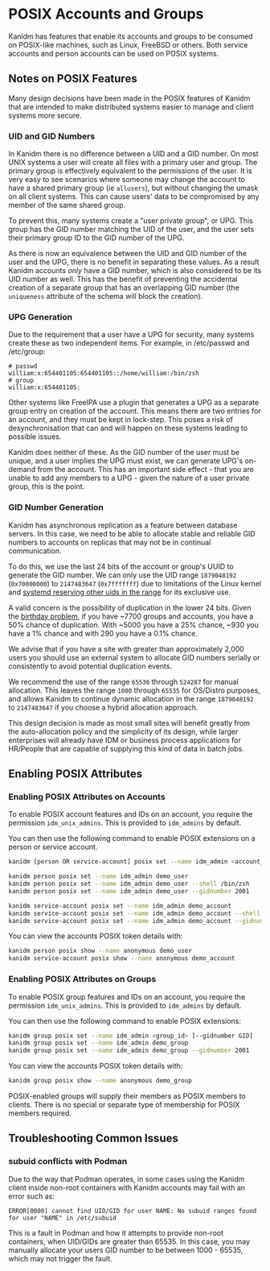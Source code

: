 # POSIX Accounts and Groups

Kanidm has features that enable its accounts and groups to be consumed on POSIX-like machines, such
as Linux, FreeBSD or others. Both service accounts and person accounts can be used on POSIX
systems.

## Notes on POSIX Features

Many design decisions have been made in the POSIX features of Kanidm that are intended to make
distributed systems easier to manage and client systems more secure.

### UID and GID Numbers

In Kanidm there is no difference between a UID and a GID number. On most UNIX systems a user will
create all files with a primary user and group. The primary group is effectively equivalent to the
permissions of the user. It is very easy to see scenarios where someone may change the account to
have a shared primary group (ie `allusers`), but without changing the umask on all client systems.
This can cause users' data to be compromised by any member of the same shared group.

To prevent this, many systems create a "user private group", or UPG. This group has the GID number
matching the UID of the user, and the user sets their primary group ID to the GID number of the UPG.

As there is now an equivalence between the UID and GID number of the user and the UPG, there is no
benefit in separating these values. As a result Kanidm accounts _only_ have a GID number, which is
also considered to be its UID number as well. This has the benefit of preventing the accidental
creation of a separate group that has an overlapping GID number (the `uniqueness` attribute of the
schema will block the creation).

### UPG Generation

Due to the requirement that a user have a UPG for security, many systems create these as two
independent items. For example, in /etc/passwd and /etc/group:

```text
# passwd
william:x:654401105:654401105::/home/william:/bin/zsh
# group
william:x:654401105:
```

Other systems like FreeIPA use a plugin that generates a UPG as a separate group entry on creation
of the account. This means there are two entries for an account, and they must be kept in lock-step.
This poses a risk of desynchronisation that can and will happen on these systems leading to possible
issues.

Kanidm does neither of these. As the GID number of the user must be unique, and a user implies the
UPG must exist, we can generate UPG's on-demand from the account. This has an important side
effect - that you are unable to add any members to a UPG - given the nature of a user private group,
this is the point.

### GID Number Generation

Kanidm has asynchronous replication as a feature between database servers. In this case, we need to
be able to allocate stable and reliable GID numbers to accounts on replicas that may not be in
continual communication.

To do this, we use the last 24 bits of the account or group's UUID to generate the GID number. We
can only use the UID range `1879048192` (`0x70000000`) to `2147483647` (`0x7fffffff`) due to
limitations of the Linux kernel and
[systemd reserving other uids in the range](http://systemd.io/UIDS-GIDS/) for its exclusive use.

A valid concern is the possibility of duplication in the lower 24 bits. Given the
[birthday problem](https://en.wikipedia.org/wiki/Birthday_problem), if you have ~7700 groups and
accounts, you have a 50% chance of duplication. With ~5000 you have a 25% chance, ~930 you have a 1%
chance and with 290 you have a 0.1% chance.

We advise that if you have a site with greater than approximately 2,000 users you should use an
external system to allocate GID numbers serially or consistently to avoid potential duplication
events.

We recommend the use of the range `65536` through `524287` for manual allocation. This leaves the
range `1000` through `65535` for OS/Distro purposes, and allows Kanidm to continue dynamic
allocation in the range `1879048192` to `2147483647` if you choose a hybrid allocation approach.

This design decision is made as most small sites will benefit greatly from the auto-allocation
policy and the simplicity of its design, while larger enterprises will already have IDM or business
process applications for HR/People that are capable of supplying this kind of data in batch jobs.

## Enabling POSIX Attributes

### Enabling POSIX Attributes on Accounts

To enable POSIX account features and IDs on an account, you require the permission
`idm_unix_admins`. This is provided to `idm_admins` by default.

You can then use the following command to enable POSIX extensions on a person or service account.

```bash
kanidm [person OR service-account] posix set --name idm_admin <account_id> [--shell SHELL --gidnumber GID]

kanidm person posix set --name idm_admin demo_user
kanidm person posix set --name idm_admin demo_user --shell /bin/zsh
kanidm person posix set --name idm_admin demo_user --gidnumber 2001

kanidm service-account posix set --name idm_admin demo_account
kanidm service-account posix set --name idm_admin demo_account --shell /bin/zsh
kanidm service-account posix set --name idm_admin demo_account --gidnumber 2001
```

You can view the accounts POSIX token details with:

```bash
kanidm person posix show --name anonymous demo_user
kanidm service-account posix show --name anonymous demo_account
```

### Enabling POSIX Attributes on Groups

To enable POSIX group features and IDs on an account, you require the permission `idm_unix_admins`.
This is provided to `idm_admins` by default.

You can then use the following command to enable POSIX extensions:

```bash
kanidm group posix set --name idm_admin <group_id> [--gidnumber GID]
kanidm group posix set --name idm_admin demo_group
kanidm group posix set --name idm_admin demo_group --gidnumber 2001
```

You can view the accounts POSIX token details with:

```bash
kanidm group posix show --name anonymous demo_group
```

POSIX-enabled groups will supply their members as POSIX members to clients. There is no special or
separate type of membership for POSIX members required.

## Troubleshooting Common Issues

### subuid conflicts with Podman

Due to the way that Podman operates, in some cases using the Kanidm client inside non-root
containers with Kanidm accounts may fail with an error such as:

```text
ERROR[0000] cannot find UID/GID for user NAME: No subuid ranges found for user "NAME" in /etc/subuid
```

This is a fault in Podman and how it attempts to provide non-root containers, when UID/GIDs are
greater than 65535. In this case, you may manually allocate your users GID number to be between
1000 - 65535, which may not trigger the fault.
